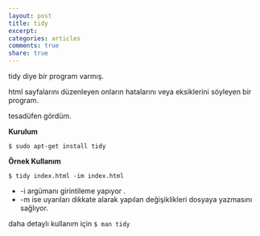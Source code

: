 ```yaml
---
layout: post
title: tidy
excerpt:
categories: articles
comments: true
share: true
---
```


tidy diye bir program varmış.

html sayfalarını düzenleyen onların hatalarını veya eksiklerini söyleyen bir program.

tesadüfen gördüm.

**Kurulum**

`$ sudo apt-get install tidy`

**Örnek Kullanım**

`$ tidy index.html -im index.html`

- -i argümanı girintileme yapıyor .
- -m ise uyarıları dikkate alarak yapılan değişiklikleri dosyaya yazmasını sağlıyor.

daha detaylı kullanım için `$ man tidy`

